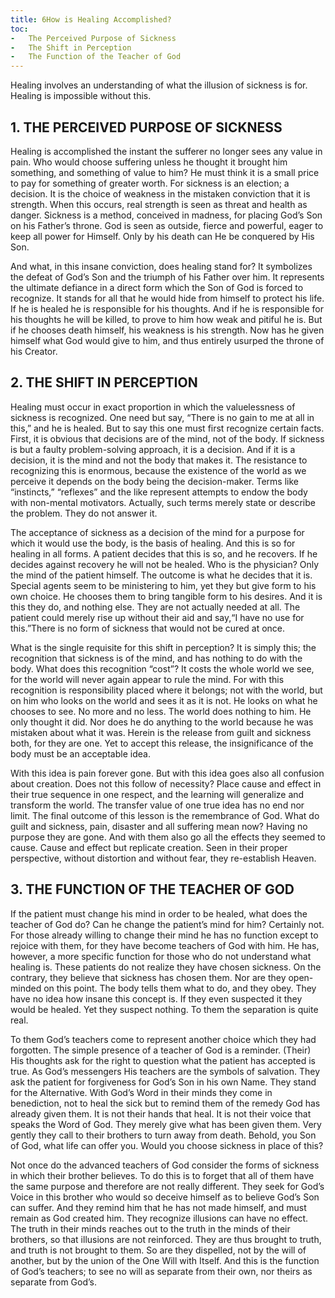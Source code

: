 ```yaml
---
title: 6How is Healing Accomplished?
toc:
-   The Perceived Purpose of Sickness
-   The Shift in Perception
-   The Function of the Teacher of God
---
```


Healing involves an understanding of what the illusion of sickness is
for. Healing is impossible without this.

## 1. **THE PERCEIVED PURPOSE OF SICKNESS**

Healing is accomplished the instant the sufferer no longer sees any
value in pain. Who would choose suffering unless he thought it brought
him something, and something of value to him? He must think it is a
small price to pay for something of greater worth. For sickness is an
election; a decision. It is the choice of weakness in the mistaken
conviction that it is strength. When this occurs, real strength is seen
as threat and health as danger. Sickness is a method, conceived in
madness, for placing God’s Son on his Father’s throne. God is seen as
outside, fierce and powerful, eager to keep all power for Himself. Only
by his death can He be conquered by His Son.

And what, in this insane conviction, does healing stand for? It
symbolizes the defeat of God’s Son and the triumph of his Father over
him. It represents the ultimate defiance in a direct form which the Son
of God is forced to recognize. It stands for all that he would hide from
himself to protect his life. If he is healed he is responsible for his
thoughts. And if he is responsible for his thoughts he will be killed,
to prove to him how weak and pitiful he is. But if he chooses death
himself, his weakness is his strength. Now has he given himself what God
would give to him, and thus entirely usurped the throne of his Creator.

## 2. **THE SHIFT IN PERCEPTION**

Healing must occur in exact proportion in which the valuelessness of
sickness is recognized. One need but say, “There is no gain to me at all
in this,” and he is healed. But to say this one must first recognize
certain facts. First, it is obvious that decisions are of the mind, not
of the body. If sickness is but a faulty problem-solving approach, it is
a decision. And if it is a decision, it is the mind and not the body
that makes it. The resistance to recognizing this is enormous, because
the existence of the world as we perceive it depends on the body being
the decision-maker. Terms like “instincts,” “reflexes” and the like
represent attempts to endow the body with non-mental motivators.
Actually, such terms merely state or describe the problem. They do not
answer it.

The acceptance of sickness as a decision of the mind for a purpose for
which it would use the body, is the basis of healing. And this is so for
healing in all forms. A patient decides that this is so, and he
recovers. If he decides against recovery he will not be healed. Who is
the physician? Only the mind of the patient himself. The outcome is what
he decides that it is. Special agents seem to be ministering to him, yet
they but give form to his own choice. He chooses them to bring tangible
form to his desires. And it is this they do, and nothing else. They are
not actually needed at all. The patient could merely rise up without
their aid and say,“I have no use for this.”There is no form of sickness
that would not be cured at once.

What is the single requisite for this shift in perception? It is simply
this; the recognition that sickness is of the mind, and has nothing to
do with the body. What does this recognition “cost”? It costs the whole
world we see, for the world will never again appear to rule the mind.
For with this recognition is responsibility placed where it belongs; not
with the world, but on him who looks on the world and sees it as it is
not. He looks on what he chooses to see. No more and no less. The world
does nothing to him. He only thought it did. Nor does he do anything to
the world because he was mistaken about what it was. Herein is the
release from guilt and sickness both, for they are one. Yet to accept
this release, the insignificance of the body must be an acceptable idea.

With this idea is pain forever gone. But with this idea goes also all
confusion about creation. Does not this follow of necessity? Place cause
and effect in their true sequence in one respect, and the learning will
generalize and transform the world. The transfer value of one true idea
has no end nor limit. The final outcome of this lesson is the
remembrance of God. What do guilt and sickness, pain, disaster and all
suffering mean now? Having no purpose they are gone. And with them also
go all the effects they seemed to cause. Cause and effect but replicate
creation. Seen in their proper
perspective, without distortion and without fear, they re-establish
Heaven.

## 3. **THE FUNCTION OF THE TEACHER OF GOD**

If the patient must change his mind in order to be healed, what does the
teacher of God do? Can he change the patient’s mind for him? Certainly
not. For those already willing to change their mind he has no function
except to rejoice with them, for they have become teachers of God with
him. He has, however, a more specific function for those who do not
understand what healing is. These patients do not realize they have
chosen sickness. On the contrary, they believe that sickness has chosen
them. Nor are they open-minded on this point. The body tells them what to
do, and they obey. They have no idea how insane this concept is. If they
even suspected it they would be healed. Yet they suspect nothing. To them
the separation is quite real.

To them God’s teachers come to represent another choice which they had
forgotten. The simple presence of a teacher of God is a reminder.
(Their) His thoughts ask for the right to question what the patient has
accepted is true. As God’s messengers His teachers are the symbols of
salvation. They ask the patient for forgiveness for God’s Son in his own
Name. They stand for the Alternative. With God’s Word in their minds
they come in benediction, not to heal the sick but to remind them of the
remedy God has already given them. It is not their hands that heal. It
is not their voice that speaks the Word of God. They merely give what has
been given them. Very gently they call to their brothers to turn away
from death. Behold, you Son of God, what life can offer you. Would you
choose sickness in place of this?

Not once do the advanced teachers of God consider the forms of sickness
in which their brother believes. To do this is to forget that all of
them have the same purpose and therefore are not really different. They
seek for God’s Voice in this brother who would so deceive himself as to
believe God’s Son can suffer. And they remind him that he has not made
himself, and must remain as God created him. They recognize illusions
can have no effect. The truth in their minds reaches out to the truth in
the minds of their brothers, so that illusions are not reinforced. They
are thus brought to truth, and truth is not brought to them. So are they
dispelled, not by the will of another, but by the union of the One Will
with Itself. And this is the function of God’s teachers; to see no will
as separate from their own, nor theirs as separate from God’s.

